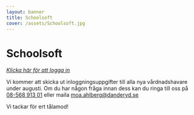 ```yaml
---
layout: banner
title: Schoolsoft
cover: /assets/Schoolsoft.jpg
---
```


# Schoolsoft

[<i>Klicka här för att logga in</i>](https://danderyd.schoolsoft.se/danderyd/jsp/Login.jsp)

Vi kommer att skicka ut inloggningsuppgifter till alla nya vårdnadshavare under augusti. Om du har någon fråga innan dess kan du ringa till oss på <a href="tel:08-56891301">08-568 913 01</a> eller maila [moa.ahlberg@danderyd.se](mailto:moa.ahlberg@danderyd.se)

Vi tackar för ert tålamod!
